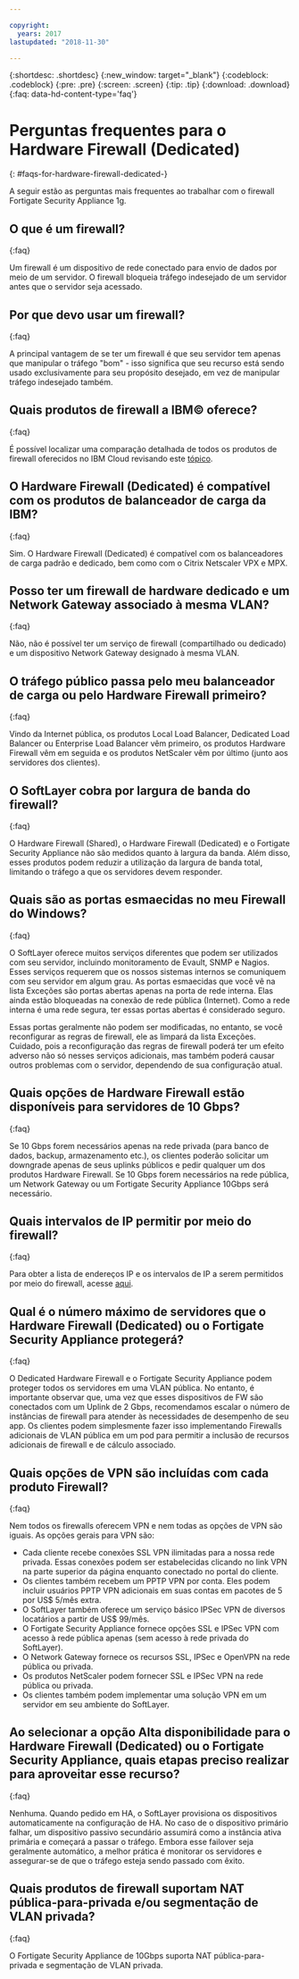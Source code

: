 ```yaml
---

copyright:
  years: 2017
lastupdated: "2018-11-30"

---
```


{:shortdesc: .shortdesc}
{:new_window: target="_blank"}
{:codeblock: .codeblock}
{:pre: .pre}
{:screen: .screen}
{:tip: .tip}
{:download: .download}
{:faq: data-hd-content-type='faq'}

# Perguntas frequentes para o Hardware Firewall (Dedicated)
{: #faqs-for-hardware-firewall-dedicated-}

A seguir estão as perguntas mais frequentes ao trabalhar com o firewall Fortigate Security Appliance 1g.

## O que é um firewall?
{:faq}

Um firewall é um dispositivo de rede conectado para envio de dados por meio de um servidor. O firewall bloqueia tráfego indesejado de um servidor antes que o servidor seja acessado.

## Por que devo usar um firewall?
{:faq}

A principal vantagem de se ter um firewall é que seu servidor tem apenas que manipular o tráfego "bom" - isso significa que seu recurso está sendo usado exclusivamente para seu propósito desejado, em vez de manipular tráfego indesejado também.

## Quais produtos de firewall a IBM© oferece?
{:faq}

É possível localizar uma comparação detalhada de todos os produtos de firewall oferecidos no IBM Cloud revisando este
[tópico](/docs/infrastructure/fortigate-10g?topic=fortigate-10g-exploring-firewalls). 

## O Hardware Firewall (Dedicated) é compatível com os produtos de balanceador de carga da IBM?
{:faq}

Sim. O Hardware Firewall (Dedicated) é compatível com os balanceadores de carga padrão e dedicado, bem como com o Citrix Netscaler VPX e MPX.

## Posso ter um firewall de hardware dedicado e um Network Gateway associado à mesma VLAN?
{:faq}

Não, não é possível ter um serviço de firewall (compartilhado ou dedicado) e um dispositivo Network Gateway designado à mesma VLAN. 

## O tráfego público passa pelo meu balanceador de carga ou pelo Hardware Firewall primeiro?
{:faq}

Vindo da Internet pública, os produtos Local Load Balancer, Dedicated Load Balancer ou Enterprise Load Balancer vêm primeiro, os produtos Hardware Firewall vêm em seguida e os produtos NetScaler vêm por último (junto aos servidores dos clientes).

## O SoftLayer cobra por largura de banda do firewall?
{:faq}

O Hardware Firewall (Shared), o Hardware Firewall (Dedicated) e o Fortigate Security Appliance não são medidos quanto à largura da banda.  Além disso, esses produtos podem reduzir a utilização da largura de banda total, limitando o tráfego a que os servidores devem responder.

## Quais são as portas esmaecidas no meu Firewall do Windows?
{:faq}

O SoftLayer oferece muitos serviços diferentes que podem ser utilizados com seu servidor, incluindo monitoramento de Evault, SNMP e Nagios. Esses serviços requerem que os nossos sistemas internos se comuniquem com seu servidor em algum grau. As portas esmaecidas que você vê na lista Exceções são portas abertas apenas na porta de rede interna. Elas ainda estão bloqueadas na conexão de rede pública (Internet). Como a rede interna é uma rede segura, ter essas portas abertas é considerado seguro.

Essas portas geralmente não podem ser modificadas, no entanto, se você reconfigurar as regras de firewall, ele as limpará da lista Exceções. Cuidado, pois a reconfiguração das regras de firewall poderá ter um efeito adverso não só nesses serviços adicionais, mas também poderá causar outros problemas com o servidor, dependendo de sua configuração atual.

## Quais opções de Hardware Firewall estão disponíveis para servidores de 10 Gbps?
{:faq}

Se 10 Gbps forem necessários apenas na rede privada (para banco de dados, backup, armazenamento etc.), os clientes poderão solicitar um downgrade apenas de seus uplinks públicos e pedir qualquer um dos produtos Hardware Firewall. Se 10 Gbps forem necessários na rede pública, um Network Gateway ou um Fortigate Security Appliance 10Gbps será necessário.

## Quais intervalos de IP permitir por meio do firewall?
{:faq}

Para obter a lista de endereços IP e os intervalos de IP a serem permitidos por meio do firewall, acesse [aqui](/docs/infrastructure/hardware-firewall-dedicated?topic=hardware-firewall-dedicated-ibm-cloud-ip-ranges). 

## Qual é o número máximo de servidores que o Hardware Firewall (Dedicated) ou o Fortigate Security Appliance protegerá?
{:faq}

O Dedicated Hardware Firewall e o Fortigate Security Appliance podem proteger todos os servidores em uma VLAN pública.  No entanto, é importante observar que, uma vez que esses dispositivos de FW são conectados com um Uplink de 2 Gbps, recomendamos escalar o número de instâncias de firewall para atender às necessidades de desempenho de seu app. Os clientes podem simplesmente fazer isso implementando Firewalls adicionais de VLAN pública em um pod para permitir a inclusão de recursos adicionais de firewall e de cálculo associado.

## Quais opções de VPN são incluídas com cada produto Firewall?
{:faq}

Nem todos os firewalls oferecem VPN e nem todas as opções de VPN são iguais.  As opções gerais para VPN são:

* Cada cliente recebe conexões SSL VPN ilimitadas para a nossa rede privada. Essas conexões podem ser estabelecidas clicando no link VPN na parte superior da página enquanto conectado no portal do cliente.
* Os clientes também recebem um PPTP VPN por conta. Eles podem incluir usuários PPTP VPN adicionais em suas contas em pacotes de 5 por US$ 5/mês extra.
* O SoftLayer também oferece um serviço básico IPSec VPN de diversos locatários a partir de US$ 99/mês.
* O Fortigate Security Appliance fornece opções SSL e IPSec VPN com acesso à rede pública apenas (sem acesso à rede privada do SoftLayer).
* O Network Gateway fornece os recursos SSL, IPSec e OpenVPN na rede pública ou privada.
* Os produtos NetScaler podem fornecer SSL e IPSec VPN na rede pública ou privada.
* Os clientes também podem implementar uma solução VPN em um servidor em seu ambiente do SoftLayer.

## Ao selecionar a opção Alta disponibilidade para o Hardware Firewall (Dedicated) ou o Fortigate Security Appliance, quais etapas preciso realizar para aproveitar esse recurso?
{:faq}

Nenhuma. Quando pedido em HA, o SoftLayer provisiona os dispositivos automaticamente na configuração de HA.  No caso de o dispositivo primário falhar, um dispositivo passivo secundário assumirá como a instância ativa primária e começará a passar o tráfego.  Embora esse failover seja geralmente automático, a melhor prática é monitorar os servidores e assegurar-se de que o tráfego esteja sendo passado com êxito.

## Quais produtos de firewall suportam NAT pública-para-privada e/ou segmentação de VLAN privada?
{:faq}

O Fortigate Security Appliance de 10Gbps suporta NAT pública-para-privada e segmentação de VLAN privada. 
